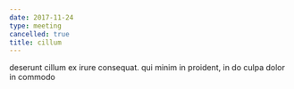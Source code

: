 ```yaml
---
date: 2017-11-24
type: meeting
cancelled: true
title: cillum
---
```

deserunt cillum ex irure consequat. qui minim in proident, in do culpa dolor in commodo